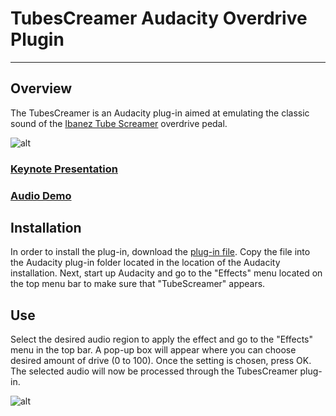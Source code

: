 # TubesCreamer Audacity Overdrive Plugin

---

## Overview

The TubesCreamer is an Audacity plug-in aimed at emulating the classic
sound of the [Ibanez Tube Screamer](http://en.wikipedia.org/wiki/Ibanez_Tube_Screamer) overdrive pedal.

![alt](http://www.keymusic.com/gfx_productcode/81268/2/Ibanez-TS808-Vintage-Tube-Screamer-Reissue.jpg)

### [Keynote Presentation](https://github.com/downloads/kverrier/TubesCreamer/kverrier-p11.pdf)

### [Audio Demo](http://soundcloud.com/k_v/tubescreamer-demo)

## Installation
In order to install the plug-in, download the [plug-in
file](https://github.com/downloads/kverrier/TubesCreamer/tubescreamer.ny).
Copy the file into the Audacity plug-in folder located in the location
of the Audacity installation. Next, start up Audacity and go to the
"Effects" menu located on the top menu bar to make sure that
"TubeScreamer" appears. 

## Use
Select the desired audio region to apply the effect and go to the
"Effects" menu in the top bar. A pop-up box will appear where you can
choose desired amount of drive (0 to 100). Once the setting is chosen,
press OK. The selected audio will now be processed through the
TubesCreamer plug-in.

![alt](http://i.imgur.com/YIWab.png)
